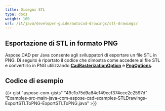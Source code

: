 ```yaml
---
title: Disegni STL
type: docs
weight: 100
url: /it/java/developer-guide/autocad-drawings/stl-drawings/
---
```


## **Esportazione di STL in formato PNG**

Aspose.CAD per Java consente agli sviluppatori di esportare un file STL in PNG. Di seguito è riportato il codice che dimostra come accedere al file STL e convertirlo in PNG utilizzando [**CadRasterizationOption**](https://reference.aspose.com/cad/java/com.aspose.cad.imageoptions/CadRasterizationOptions) e [**PngOptions**](https://reference.aspose.com/cad/java/com.aspose.cad.imageoptions/PngOptions).

## Codice di esempio

{{< gist "aspose-com-gists" "49c1b75d9a84e149ecf374ece2c2597d" "Examples-src-main-java-com-aspose-cad-examples-STLDrawings-ExportSTLToPNG-ExportSTLToPNG.java" >}}
